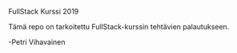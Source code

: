 FullStack Kurssi 2019

Tämä repo on tarkoitettu FullStack-kurssin tehtävien palautukseen.

-Petri Vihavainen
